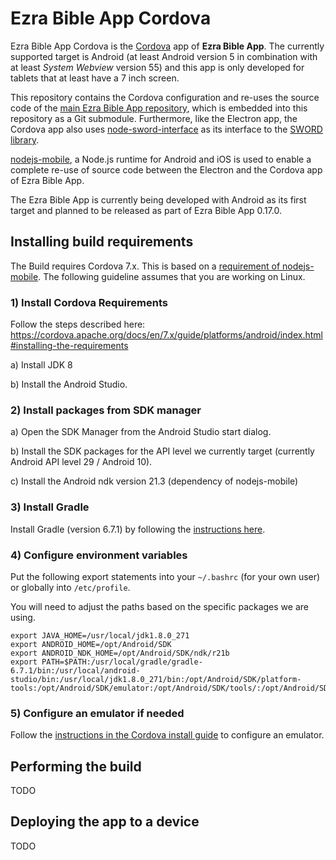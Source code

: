 # Ezra Bible App Cordova

Ezra Bible App Cordova is the [Cordova](https://cordova.apache.org) app of **Ezra Bible App**. The currently supported target is Android (at least Android version 5 in combination with at least *System Webview* version 55) and this app is only developed for tablets that at least have a 7 inch screen.

This repository contains the Cordova configuration and re-uses the source code of the [main Ezra Bible App repository](https://github.com/ezra-project/ezra-project), which is embedded into this repository as a Git submodule. Furthermore, like the Electron app, the Cordova app also uses [node-sword-interface](https://github.com/ezra-project/node-sword-interface) as its interface to the [SWORD library](http://www.crosswire.org/sword).

[nodejs-mobile](https://code.janeasystems.com/nodejs-mobile), a Node.js runtime for Android and iOS is used to enable a complete re-use of source code between the Electron and the Cordova app of Ezra Bible App.

The Ezra Bible App is currently being developed with Android as its first target and planned to be released as part of Ezra Bible App 0.17.0.

## Installing build requirements

The Build requires Cordova 7.x. This is based on a [requirement of nodejs-mobile](https://code.janeasystems.com/nodejs-mobile/getting-started-cordova). The following guideline assumes that you are working on Linux.

### 1) Install Cordova Requirements

Follow the steps described here:
https://cordova.apache.org/docs/en/7.x/guide/platforms/android/index.html#installing-the-requirements

a) Install JDK 8

b) Install the Android Studio.

### 2) Install packages from SDK manager

a) Open the SDK Manager from the Android Studio start dialog.

b) Install the SDK packages for the API level we currently target (currently Android API level 29 / Android 10).

c) Install the Android ndk version 21.3 (dependency of nodejs-mobile)

### 3) Install Gradle

Install Gradle (version 6.7.1) by following the [instructions here](https://gradle.org/install/#manually).

### 4) Configure environment variables

Put the following export statements into your `~/.bashrc` (for your own user) or globally into `/etc/profile`.

You will need to adjust the paths based on the specific packages we are using.

    export JAVA_HOME=/usr/local/jdk1.8.0_271
    export ANDROID_HOME=/opt/Android/SDK
    export ANDROID_NDK_HOME=/opt/Android/SDK/ndk/r21b
    export PATH=$PATH:/usr/local/gradle/gradle-6.7.1/bin:/usr/local/android-studio/bin:/usr/local/jdk1.8.0_271/bin:/opt/Android/SDK/platform-tools:/opt/Android/SDK/emulator:/opt/Android/SDK/tools/:/opt/Android/SDK/tools/bin

### 5) Configure an emulator if needed

Follow the [instructions in the Cordova install guide](https://cordova.apache.org/docs/en/7.x/guide/platforms/android/index.html#setting-up-an-emulator) to configure an emulator.

## Performing the build

TODO

## Deploying the app to a device

TODO